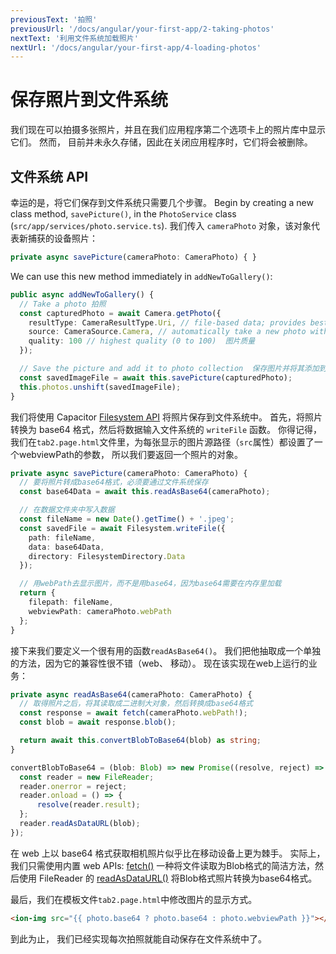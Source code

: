 ```yaml
---
previousText: '拍照'
previousUrl: '/docs/angular/your-first-app/2-taking-photos'
nextText: '利用文件系统加载照片'
nextUrl: '/docs/angular/your-first-app/4-loading-photos'
---
```


# 保存照片到文件系统

我们现在可以拍摄多张照片，并且在我们应用程序第二个选项卡上的照片库中显示它们。 然而， 目前并未永久存储，因此在关闭应用程序时，它们将会被删除。

## 文件系统 API

幸运的是，将它们保存到文件系统只需要几个步骤。 Begin by creating a new class method, `savePicture()`, in the `PhotoService` class (`src/app/services/photo.service.ts`). 我们传入 `cameraPhoto` 对象，该对象代表新捕获的设备照片：

```typescript
private async savePicture(cameraPhoto: CameraPhoto) { }
```

We can use this new method immediately in `addNewToGallery()`:

```typescript
public async addNewToGallery() {
  // Take a photo 拍照
  const capturedPhoto = await Camera.getPhoto({
    resultType: CameraResultType.Uri, // file-based data; provides best performance
    source: CameraSource.Camera, // automatically take a new photo with the camera 用相机自动拍摄新照片
    quality: 100 // highest quality (0 to 100)  图片质量
  });

  // Save the picture and add it to photo collection  保存图片并将其添加到照片集
  const savedImageFile = await this.savePicture(capturedPhoto);
  this.photos.unshift(savedImageFile);
}
```

我们将使用 Capacitor [Filesystem API](https://capacitor.ionicframework.com/docs/apis/filesystem) 将照片保存到文件系统中。 首先，将照片转换为 base64 格式，然后将数据输入文件系统的 ` writeFile ` 函数。 你得记得，我们在`tab2.page.html`文件里，为每张显示的图片源路径（`src`属性）都设置了一个webviewPath的参数， 所以我们要返回一个照片的对象。

```typescript
private async savePicture(cameraPhoto: CameraPhoto) {
  // 要将照片转成base64格式，必须要通过文件系统保存
  const base64Data = await this.readAsBase64(cameraPhoto);

  // 在数据文件夹中写入数据
  const fileName = new Date().getTime() + '.jpeg';
  const savedFile = await Filesystem.writeFile({
    path: fileName,
    data: base64Data,
    directory: FilesystemDirectory.Data
  });

  // 用webPath去显示图片，而不是用base64，因为base64需要在内存里加载
  return {
    filepath: fileName,
    webviewPath: cameraPhoto.webPath
  };
}
```

接下来我们要定义一个很有用的函数`readAsBase64()`。 我们把他抽取成一个单独的方法，因为它的兼容性很不错（web、 移动）。 现在该实现在web上运行的业务：

```typescript
private async readAsBase64(cameraPhoto: CameraPhoto) {
  // 取得照片之后，将其读取成二进制大对象，然后转换成base64格式
  const response = await fetch(cameraPhoto.webPath!);
  const blob = await response.blob();

  return await this.convertBlobToBase64(blob) as string;  
}

convertBlobToBase64 = (blob: Blob) => new Promise((resolve, reject) => {
  const reader = new FileReader;
  reader.onerror = reject;
  reader.onload = () => {
      resolve(reader.result);
  };
  reader.readAsDataURL(blob);
});
```

在 web 上以 base64 格式获取相机照片似乎比在移动设备上更为棘手。 实际上，我们只需使用内置 web APIs: [fetch()](https://developer.mozilla.org/en-US/docs/Web/API/Fetch_API) 一种将文件读取为Blob格式的简洁方法，然后使用 FileReader 的 [ readAsDataURL()](https://developer.mozilla.org/en-US/docs/Web/API/FileReader/readAsDataURL) 将Blob格式照片转换为base64格式。

最后，我们在模板文件`tab2.page.html`中修改图片的显示方式。

```html
<ion-img src="{{ photo.base64 ? photo.base64 : photo.webviewPath }}"></ion-img>
```

到此为止， 我们已经实现每次拍照就能自动保存在文件系统中了。
